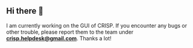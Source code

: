 ## Hi there 👋

I am currently working on the GUI of CRISP. If you encounter any bugs or other trouble, please report them to the team under **crisp.helpdesk@gmail.com**. Thanks a lot! 

<!--
**quadraBits/quadraBits** is a ✨ _special_ ✨ repository because its `README.md` (this file) appears on your GitHub profile.

Here are some ideas to get you started:

- 🔭 I’m currently working on ...
- 🌱 I’m currently learning ...
- 👯 I’m looking to collaborate on ...
- 🤔 I’m looking for help with ...
- 💬 Ask me about ...
- 📫 How to reach me: ...
- 😄 Pronouns: ...
- ⚡ Fun fact: ...
-->
